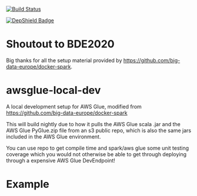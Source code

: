 [![Build Status](https://www.travis-ci.com/vfrank66/awsglue-local-dev.svg?branch=master)](https://www.travis-ci.com/vfrank66/awsglue-local-dev)

[![DepShield Badge](https://depshield.sonatype.org/badges/vfrank/awsglue-local-dev/depshield.svg)](https://depshield.github.io)

# Shoutout to BDE2020

Big thanks for all the setup material provided by https://github.com/big-data-europe/docker-spark.

# awsglue-local-dev

A local development setup for AWS Glue, modified from https://github.com/big-data-europe/docker-spark

This will build nightly due to how it pulls the AWS Glue scala .jar and the AWS Glue PyGlue.zip file from an s3 public repo, which is also the same jars included in the AWS Glue environment.

You can use repo to get compile time and spark/aws glue some unit testing coverage which you would not otherwise be able to get through deploying through a expensive AWS Glue DevEndpoint!

# Example 

